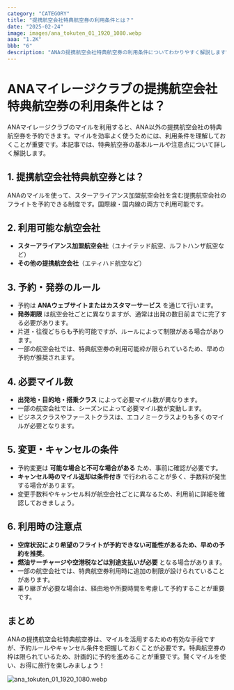 ```yaml
---
category: "CATEGORY"
title: "提携航空会社特典航空券の利用条件とは？"
date: "2025-02-24"
image: images/ana_tokuten_01_1920_1080.webp
aaa: "1.2K"
bbb: "6"
description: "ANAの提携航空会社特典航空券の利用条件についてわかりやすく解説します"
---
```


# ANAマイレージクラブの提携航空会社特典航空券の利用条件とは？

ANAマイレージクラブのマイルを利用すると、ANA以外の提携航空会社の特典航空券を予約できます。マイルを効率よく使うためには、利用条件を理解しておくことが重要です。本記事では、特典航空券の基本ルールや注意点について詳しく解説します。

## 1. 提携航空会社特典航空券とは？
ANAのマイルを使って、スターアライアンス加盟航空会社を含む提携航空会社のフライトを予約できる制度です。国際線・国内線の両方で利用可能です。

## 2. 利用可能な航空会社
- **スターアライアンス加盟航空会社**（ユナイテッド航空、ルフトハンザ航空など）
- **その他の提携航空会社**（エティハド航空など）

## 3. 予約・発券のルール
- 予約は **ANAウェブサイトまたはカスタマーサービス** を通じて行います。
- **発券期限** は航空会社ごとに異なりますが、通常は出発の数日前までに完了する必要があります。
- 片道・往復どちらも予約可能ですが、ルールによって制限がある場合があります。
- 一部の航空会社では、特典航空券の利用可能枠が限られているため、早めの予約が推奨されます。

## 4. 必要マイル数
- **出発地・目的地・搭乗クラス** によって必要マイル数が異なります。
- 一部の航空会社では、シーズンによって必要マイル数が変動します。
- ビジネスクラスやファーストクラスは、エコノミークラスよりも多くのマイルが必要となります。

## 5. 変更・キャンセルの条件
- 予約変更は **可能な場合と不可な場合がある** ため、事前に確認が必要です。
- **キャンセル時のマイル返却は条件付き** で行われることが多く、手数料が発生する場合があります。
- 変更手数料やキャンセル料が航空会社ごとに異なるため、利用前に詳細を確認しておきましょう。

## 6. 利用時の注意点
- **空席状況により希望のフライトが予約できない可能性があるため、早めの予約を推奨**。
- **燃油サーチャージや空港税などは別途支払いが必要** となる場合があります。
- 一部の航空会社では、特典航空券利用時に追加の制限が設けられていることがあります。
- 乗り継ぎが必要な場合は、経由地や所要時間を考慮して予約することが重要です。

## まとめ
ANAの提携航空会社特典航空券は、マイルを活用するための有効な手段ですが、予約ルールやキャンセル条件を把握しておくことが必要です。特典航空券の枠は限られているため、計画的に予約を進めることが重要です。賢くマイルを使い、お得に旅行を楽しみましょう！

![ana_tokuten_01_1920_1080.webp](/images/ana_tokuten_01_1920_1080.webp)
<!-- 「ANA 特典航空券 日本人 スマホを持った大学生美女 特定の文字は使わない」 で1920px×1080px で画像生成 -->